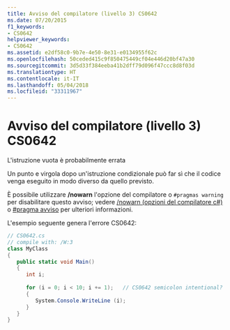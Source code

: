 ```yaml
---
title: Avviso del compilatore (livello 3) CS0642
ms.date: 07/20/2015
f1_keywords:
- CS0642
helpviewer_keywords:
- CS0642
ms.assetid: e2df58c0-9b7e-4e50-8e31-e0134955f62c
ms.openlocfilehash: 50ceded415c9f850475449cf04e446d20bf47a30
ms.sourcegitcommit: 3d5d33f384eeba41b2dff79d096f47ccc8d8f03d
ms.translationtype: HT
ms.contentlocale: it-IT
ms.lasthandoff: 05/04/2018
ms.locfileid: "33311967"
---
```

# <a name="compiler-warning-level-3-cs0642"></a>Avviso del compilatore (livello 3) CS0642
L'istruzione vuota è probabilmente errata  
  
 Un punto e virgola dopo un'istruzione condizionale può far sì che il codice venga eseguito in modo diverso da quello previsto.  
  
 È possibile utilizzare **/nowarn** l'opzione del compilatore o `#pragmas warning` per disabilitare questo avviso; vedere [/nowarn (opzioni del compilatore c#)](../../csharp/language-reference/compiler-options/nowarn-compiler-option.md) o [#pragma avviso](../../csharp/language-reference/preprocessor-directives/preprocessor-pragma-warning.md) per ulteriori informazioni.  
  
 L'esempio seguente genera l'errore CS0642:  
  
```csharp  
// CS0642.cs  
// compile with: /W:3  
class MyClass  
{  
   public static void Main()  
   {  
      int i;  
  
      for (i = 0; i < 10; i += 1);   // CS0642 semicolon intentional?  
      {  
         System.Console.WriteLine (i);  
      }  
   }  
}  
```
